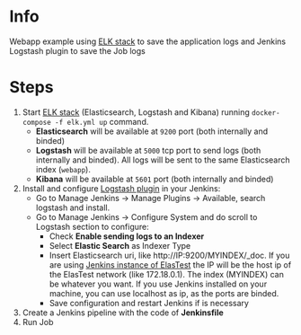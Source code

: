 Info
=====

Webapp example using [ELK stack](https://www.elastic.co/elk-stack) to save the application logs and Jenkins Logstash plugin to save the Job logs

Steps
=====

1. Start [ELK stack](https://www.elastic.co/elk-stack) (Elasticsearch, Logstash and Kibana) running `docker-compose -f elk.yml up` command.
	- **Elasticsearch** will be available at `9200` port (both internally and binded)
	- **Logstash** will be available at `5000` tcp port to send logs (both internally and binded). All logs will be sent to the same Elasticsearch index (`webapp`).
	- **Kibana** will be available at `5601` port (both internally and binded)
2. Install and configure [Logstash plugin](https://wiki.jenkins.io/display/JENKINS/Logstash+Plugin) in your Jenkins:
	- Go to Manage Jenkins -> Manage Plugins -> Available, search logstash and install.
	- Go to Manage Jenkins -> Configure System and do scroll to Logstash section to configure:
		- Check **Enable sending logs to an Indexer**
		- Select **Elastic Search** as Indexer Type
		- Insert Elasticsearch uri, like http://IP:9200/MYINDEX/_doc. If you are using [Jenkins instance of ElasTest](https://elastest.io/docs/jenkins/) the IP will be the host ip of the ElasTest network (like 172.18.0.1). The index (MYINDEX) can be whatever you want. If you use Jenkins installed on your machine, you can use localhost as ip, as the ports are binded.
		- Save configuration and restart Jenkins if is necessary
3. Create a Jenkins pipeline with the code of **Jenkinsfile**
4. Run Job

